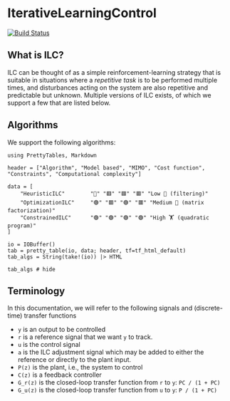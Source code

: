 # IterativeLearningControl

[![Build Status](https://github.com/baggepinnen/IterativeLearningControl.jl/actions/workflows/CI.yml/badge.svg?branch=main)](https://github.com/baggepinnen/IterativeLearningControl.jl/actions/workflows/CI.yml?query=branch%3Amain)

## What is ILC?

ILC can be thought of as a simple reinforcement-learning strategy that is suitable in situations where a *repetitive task* is to be performed multiple times, and disturbances acting on the system are also repetitive and predictable but unknown. Multiple versions of ILC exists, of which we support a few that are listed below.


## Algorithms

We support the following algorithms:

```@setup ALGORITHMS
using PrettyTables, Markdown

header = ["Algorithm", "Model based", "MIMO", "Cost function", "Constraints", "Computational complexity"]

data = [
    "HeuristicILC"        "🔶" "🟥" "🟥" "🟥" "Low 🚀 (filtering)"
    "OptimizationILC"     "🟢" "🟥" "🟢" "🟥" "Medium 🤔 (matrix factorization)"
    "ConstrainedILC"      "🟢" "🟢" "🟢" "🟢" "High 🏋️ (quadratic program)"
]

io = IOBuffer()
tab = pretty_table(io, data; header, tf=tf_html_default)
tab_algs = String(take!(io)) |> HTML
```
```@example ALGORITHMS
tab_algs # hide
```


## Terminology
In this documentation, we will refer to the following signals and (discrete-time) transfer functions

- ``y`` is an output to be controlled
- ``r`` is a reference signal that we want ``y`` to track.
- ``u`` is the control signal
- ``a`` is the ILC adjustment signal which may be added to either the reference or directly to the plant input.
- ``P(z)`` is the plant, i.e., the system to control
- ``C(z)`` is a feedback controller
- ``G_r(z)`` is the closed-loop transfer function from ``r`` to ``y``: ``PC / (1 + PC)``
- ``G_u(z)`` is the closed-loop transfer function from ``u`` to ``y``: ``P / (1 + PC)``


